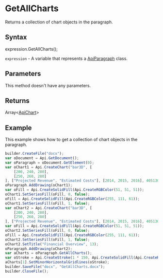 # GetAllCharts

Returns a collection of chart objects in the paragraph.

## Syntax

expression.GetAllCharts();

`expression` - A variable that represents a [ApiParagraph](../ApiParagraph.md) class.

## Parameters

This method doesn't have any parameters.

## Returns

Array<[ApiChart](../../ApiChart/ApiChart.md)>

## Example

This example shows how to get a collection of chart objects in the paragraph.

```javascript
builder.CreateFile("docx");
var oDocument = Api.GetDocument();
var oParagraph = oDocument.GetElement(0);
var oChart1 = Api.CreateChart("bar3D", [
	[200, 240, 280],
	[250, 260, 280]
], ["Projected Revenue", "Estimated Costs"], [2014, 2015, 2016], 4051300, 2347595, 24);
oParagraph.AddDrawing(oChart1);
var oFill = Api.CreateSolidFill(Api.CreateRGBColor(51, 51, 51));
oChart1.SetSeriesFill(oFill, 0, false);
oFill = Api.CreateSolidFill(Api.CreateRGBColor(255, 111, 61));
oChart1.SetSeriesFill(oFill, 1, false);
var oChart2 = Api.CreateChart("bar3D", [
	[200, 240, 280],
	[250, 260, 280]
], ["Projected Revenue", "Estimated Costs"], [2014, 2015, 2016], 4051300, 2347595, 24);
var oFill = Api.CreateSolidFill(Api.CreateRGBColor(51, 51, 51));
oChart2.SetSeriesFill(oFill, 0, false);
oFill = Api.CreateSolidFill(Api.CreateRGBColor(255, 111, 61));
oChart2.SetSeriesFill(oFill, 1, false);
oChart2.SetTitle("Financial Overview", 13);
oParagraph.AddDrawing(oChart2);
var aCharts = oParagraph.GetAllCharts();
var oStroke = Api.CreateStroke(1 * 150, Api.CreateSolidFill(Api.CreateRGBColor(255, 111, 61)));
aCharts[1].SetMinorHorizontalGridlines(oStroke);
builder.SaveFile("docx", "GetAllCharts.docx");
builder.CloseFile();
```